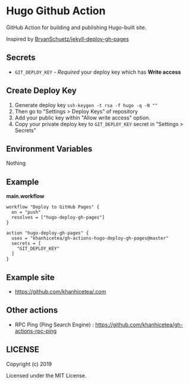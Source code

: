 # Hugo Github Action

GitHub Action for building and publishing Hugo-built site.

Inspired by [BryanSchuetz/jekyll-deploy-gh-pages](https://github.com/BryanSchuetz/jekyll-deploy-gh-pages)

## Secrets

- `GIT_DEPLOY_KEY` - *Required* your deploy key which has **Write access**

## Create Deploy Key

1. Generate deploy key `ssh-keygen -t rsa -f hugo -q -N ""`
1. Then go to "Settings > Deploy Keys" of repository
1. Add your public key within "Allow write access" option.
1. Copy your private deploy key to `GIT_DEPLOY_KEY` secret in "Settings > Secrets"

## Environment Variables

Nothing

## Example

**main.workflow**

```hcl
workflow "Deploy to GitHub Pages" {
  on = "push"
  resolves = ["hugo-deploy-gh-pages"]
}

action "hugo-deploy-gh-pages" {
  uses = "khanhicetea/gh-actions-hugo-deploy-gh-pages@master"
  secrets = [
    "GIT_DEPLOY_KEY"
  ]
}
```

## Example site

- https://github.com/khanhicetea/.com

## Other actions

- RPC Ping (Ping Search Engine) : https://github.com/khanhicetea/gh-actions-rpc-ping

## LICENSE

Copyright (c) 2019

Licensed under the MIT License.
